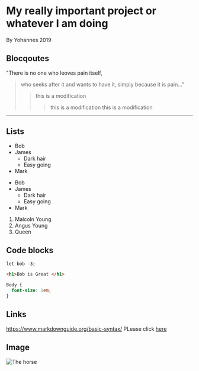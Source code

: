 # My really important project or whatever I am doing
By Yohannes 2019

## Blocqoutes
"There is no one who leoves pain itself,



>who seeks after it and wants to have it, simply because it is pain..."
>>this is a modification 
>>>this is a modification 
>>>this is a modification 

---
## Lists
- Bob
- James
  - Dark hair
  - Easy going
- Mark

* Bob
* James
  - Dark hair
  - Easy going
* Mark

1. Malcoln Young
2. Angus Young
3. Queen

## Code blocks
```
let bob -3;
```
```html
<h1>Bob is Great </h1>
```

```css
Body {
  font-size: 1em;
}
```
## Links
https://www.markdownguide.org/basic-syntax/ 
PLease click [here](https://www.markdownguide.org/basic-syntax/) 

## Image
![The horse](https://en.bcdn.biz/Images/2018/10/9/07df4be7-eb74-426c-9475-33ac2feb0111.jpg)